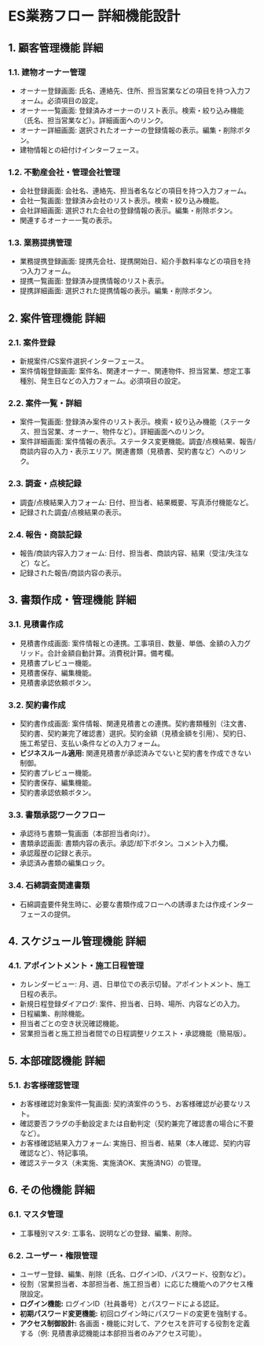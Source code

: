# ES業務フロー 詳細機能設計

## 1. 顧客管理機能 詳細

### 1.1. 建物オーナー管理
*   オーナー登録画面: 氏名、連絡先、住所、担当営業などの項目を持つ入力フォーム。必須項目の設定。
*   オーナー一覧画面: 登録済みオーナーのリスト表示。検索・絞り込み機能（氏名、担当営業など）。詳細画面へのリンク。
*   オーナー詳細画面: 選択されたオーナーの登録情報の表示。編集・削除ボタン。
*   建物情報との紐付けインターフェース。

### 1.2. 不動産会社・管理会社管理
*   会社登録画面: 会社名、連絡先、担当者名などの項目を持つ入力フォーム。
*   会社一覧画面: 登録済み会社のリスト表示。検索・絞り込み機能。
*   会社詳細画面: 選択された会社の登録情報の表示。編集・削除ボタン。
*   関連するオーナー一覧の表示。

### 1.3. 業務提携管理
*   業務提携登録画面: 提携先会社、提携開始日、紹介手数料率などの項目を持つ入力フォーム。
*   提携一覧画面: 登録済み提携情報のリスト表示。
*   提携詳細画面: 選択された提携情報の表示。編集・削除ボタン。

## 2. 案件管理機能 詳細

### 2.1. 案件登録
*   新規案件/CS案件選択インターフェース。
*   案件情報登録画面: 案件名、関連オーナー、関連物件、担当営業、想定工事種別、発生日などの入力フォーム。必須項目の設定。

### 2.2. 案件一覧・詳細
*   案件一覧画面: 登録済み案件のリスト表示。検索・絞り込み機能（ステータス、担当営業、オーナー、物件など）。詳細画面へのリンク。
*   案件詳細画面: 案件情報の表示。ステータス変更機能。調査/点検結果、報告/商談内容の入力・表示エリア。関連書類（見積書、契約書など）へのリンク。

### 2.3. 調査・点検記録
*   調査/点検結果入力フォーム: 日付、担当者、結果概要、写真添付機能など。
*   記録された調査/点検結果の表示。

### 2.4. 報告・商談記録
*   報告/商談内容入力フォーム: 日付、担当者、商談内容、結果（受注/失注など）など。
*   記録された報告/商談内容の表示。

## 3. 書類作成・管理機能 詳細

### 3.1. 見積書作成
*   見積書作成画面: 案件情報との連携。工事項目、数量、単価、金額の入力グリッド。合計金額自動計算。消費税計算。備考欄。
*   見積書プレビュー機能。
*   見積書保存、編集機能。
*   見積書承認依頼ボタン。

### 3.2. 契約書作成
*   契約書作成画面: 案件情報、関連見積書との連携。契約書類種別（注文書、契約書、契約兼完了確認書）選択。契約金額（見積金額を引用）、契約日、施工希望日、支払い条件などの入力フォーム。
*   **ビジネスルール適用:** 関連見積書が承認済みでないと契約書を作成できない制御。
*   契約書プレビュー機能。
*   契約書保存、編集機能。
*   契約書承認依頼ボタン。

### 3.3. 書類承認ワークフロー
*   承認待ち書類一覧画面（本部担当者向け）。
*   書類承認画面: 書類内容の表示。承認/却下ボタン。コメント入力欄。
*   承認履歴の記録と表示。
*   承認済み書類の編集ロック。

### 3.4. 石綿調査関連書類
*   石綿調査要件発生時に、必要な書類作成フローへの誘導または作成インターフェースの提供。

## 4. スケジュール管理機能 詳細

### 4.1. アポイントメント・施工日程管理
*   カレンダービュー: 月、週、日単位での表示切替。アポイントメント、施工日程の表示。
*   新規日程登録ダイアログ: 案件、担当者、日時、場所、内容などの入力。
*   日程編集、削除機能。
*   担当者ごとの空き状況確認機能。
*   営業担当者と施工担当者間での日程調整リクエスト・承認機能（簡易版）。

## 5. 本部確認機能 詳細

### 5.1. お客様確認管理
*   お客様確認対象案件一覧画面: 契約済案件のうち、お客様確認が必要なリスト。
*   確認要否フラグの手動設定または自動判定（契約兼完了確認書の場合に不要など）。
*   お客様確認結果入力フォーム: 実施日、担当者、結果（本人確認、契約内容確認など）、特記事項。
*   確認ステータス（未実施、実施済OK、実施済NG）の管理。

## 6. その他機能 詳細

### 6.1. マスタ管理
*   工事種別マスタ: 工事名、説明などの登録、編集、削除。

### 6.2. ユーザー・権限管理
*   ユーザー登録、編集、削除（氏名、ログインID、パスワード、役割など）。
*   役割（営業担当者、本部担当者、施工担当者）に応じた機能へのアクセス権限設定。
*   **ログイン機能:** ログインID（社員番号）とパスワードによる認証。
*   **初期パスワード変更機能:** 初回ログイン時にパスワードの変更を強制する。
*   **アクセス制御設計:** 各画面・機能に対して、アクセスを許可する役割を定義する（例: 見積書承認機能は本部担当者のみアクセス可能）。 